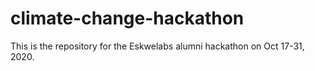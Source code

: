 # climate-change-hackathon
This is the repository for the Eskwelabs alumni hackathon on Oct 17-31, 2020.
